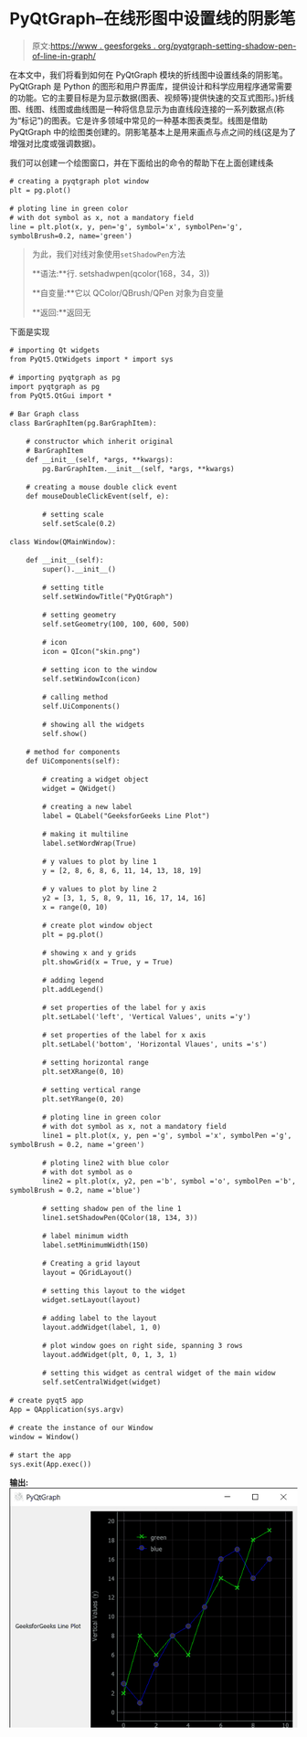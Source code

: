 # PyQtGraph–在线形图中设置线的阴影笔

> 原文:[https://www . geesforgeks . org/pyqtgraph-setting-shadow-pen-of-line-in-graph/](https://www.geeksforgeeks.org/pyqtgraph-setting-shadow-pen-of-line-in-line-graph/)

在本文中，我们将看到如何在 PyQtGraph 模块的折线图中设置线条的阴影笔。PyQtGraph 是 Python 的图形和用户界面库，提供设计和科学应用程序通常需要的功能。它的主要目标是为显示数据(图表、视频等)提供快速的交互式图形。)折线图、线图、线图或曲线图是一种将信息显示为由直线段连接的一系列数据点(称为“标记”)的图表。它是许多领域中常见的一种基本图表类型。线图是借助 PyQtGraph 中的绘图类创建的。阴影笔基本上是用来画点与点之间的线(这是为了增强对比度或强调数据)。

我们可以创建一个绘图窗口，并在下面给出的命令的帮助下在上面创建线条

```
# creating a pyqtgraph plot window
plt = pg.plot()

# ploting line in green color
# with dot symbol as x, not a mandatory field
line = plt.plot(x, y, pen='g', symbol='x', symbolPen='g', symbolBrush=0.2, name='green')

```

> 为此，我们对线对象使用`setShadowPen`方法
> 
> **语法:**行. setshadwpen(qcolor(168，34，3))
> 
> **自变量:**它以 QColor/QBrush/QPen 对象为自变量
> 
> **返回:**返回无

下面是实现

```
# importing Qt widgets
from PyQt5.QtWidgets import * import sys

# importing pyqtgraph as pg
import pyqtgraph as pg
from PyQt5.QtGui import *

# Bar Graph class
class BarGraphItem(pg.BarGraphItem):

    # constructor which inherit original
    # BarGraphItem
    def __init__(self, *args, **kwargs):
        pg.BarGraphItem.__init__(self, *args, **kwargs)

    # creating a mouse double click event
    def mouseDoubleClickEvent(self, e):

        # setting scale
        self.setScale(0.2)

class Window(QMainWindow):

    def __init__(self):
        super().__init__()

        # setting title
        self.setWindowTitle("PyQtGraph")

        # setting geometry
        self.setGeometry(100, 100, 600, 500)

        # icon
        icon = QIcon("skin.png")

        # setting icon to the window
        self.setWindowIcon(icon)

        # calling method
        self.UiComponents()

        # showing all the widgets
        self.show()

    # method for components
    def UiComponents(self):

        # creating a widget object
        widget = QWidget()

        # creating a new label
        label = QLabel("GeeksforGeeks Line Plot")

        # making it multiline
        label.setWordWrap(True)

        # y values to plot by line 1
        y = [2, 8, 6, 8, 6, 11, 14, 13, 18, 19]

        # y values to plot by line 2
        y2 = [3, 1, 5, 8, 9, 11, 16, 17, 14, 16]
        x = range(0, 10)

        # create plot window object
        plt = pg.plot()

        # showing x and y grids
        plt.showGrid(x = True, y = True)

        # adding legend
        plt.addLegend()

        # set properties of the label for y axis
        plt.setLabel('left', 'Vertical Values', units ='y')

        # set properties of the label for x axis
        plt.setLabel('bottom', 'Horizontal Vlaues', units ='s')

        # setting horizontal range
        plt.setXRange(0, 10)

        # setting vertical range
        plt.setYRange(0, 20)

        # ploting line in green color
        # with dot symbol as x, not a mandatory field
        line1 = plt.plot(x, y, pen ='g', symbol ='x', symbolPen ='g', symbolBrush = 0.2, name ='green')

        # ploting line2 with blue color
        # with dot symbol as o
        line2 = plt.plot(x, y2, pen ='b', symbol ='o', symbolPen ='b', symbolBrush = 0.2, name ='blue')

        # setting shadow pen of the line 1
        line1.setShadowPen(QColor(18, 134, 3))

        # label minimum width
        label.setMinimumWidth(150)

        # Creating a grid layout
        layout = QGridLayout()

        # setting this layout to the widget
        widget.setLayout(layout)

        # adding label to the layout
        layout.addWidget(label, 1, 0)

        # plot window goes on right side, spanning 3 rows
        layout.addWidget(plt, 0, 1, 3, 1)

        # setting this widget as central widget of the main widow
        self.setCentralWidget(widget)

# create pyqt5 app
App = QApplication(sys.argv)

# create the instance of our Window
window = Window()

# start the app
sys.exit(App.exec())
```

**输出:**
![](img/c101ac6504628cbdbfba8edca0a9ab8c.png)